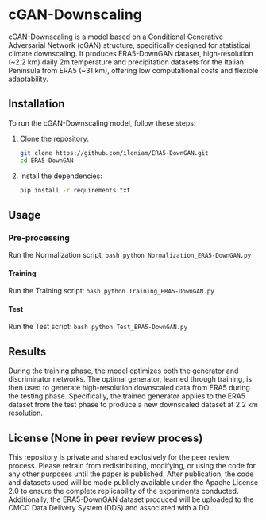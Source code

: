 # cGAN-Downscaling
cGAN-Downscaling is a model based on a Conditional Generative Adversarial Network (cGAN) structure, specifically designed for statistical climate downscaling. It produces ERA5-DownGAN dataset, high-resolution (~2.2 km) daily 2m temperature and precipitation datasets for the Italian Peninsula from ERA5 (~31 km), offering low computational costs and flexible adaptability.
## Installation

To run the cGAN-Downscaling model, follow these steps:

1. Clone the repository:

    ```bash
    git clone https://github.com/ileniam/ERA5-DownGAN.git
    cd ERA5-DownGAN
    ```

2. Install the dependencies:

    ```bash
    pip install -r requirements.txt
    ```
## Usage
### Pre-processing
Run the Normalization script:
    ```bash
    python Normalization_ERA5-DownGAN.py
    ```
#### Training
Run the Training script:
    ```bash
    python Training_ERA5-DownGAN.py
    ```
#### Test
Run the Test script:
    ```bash
    python Test_ERA5-DownGAN.py
    ```

## Results
During the training phase, the model optimizes both the generator and discriminator networks. The optimal generator, learned through training, is then used to generate high-resolution downscaled data from ERA5 during the testing phase. Specifically, the trained generator applies to the ERA5 dataset from the test phase to produce a new downscaled dataset at 2.2 km resolution. 

## License (None in peer review process)
This repository is private and shared exclusively for the peer review process. Please refrain from redistributing, modifying, or using the code for any other purposes until the paper is published. After publication, the code and datasets used will be made publicly available under the Apache License 2.0 to ensure the complete replicability of the experiments conducted. Additionally, the ERA5-DownGAN dataset produced will be uploaded to the CMCC Data Delivery System (DDS) and associated with a DOI.
